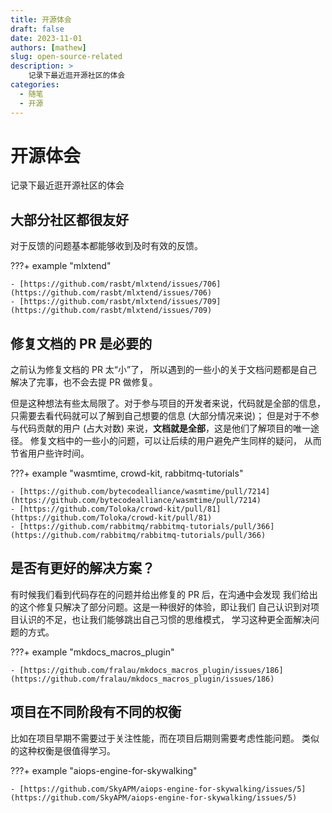 ```yaml
---
title: 开源体会
draft: false
date: 2023-11-01
authors: [mathew]
slug: open-source-related
description: >
    记录下最近逛开源社区的体会
categories:
  - 随笔
  - 开源
---
```



# 开源体会

记录下最近逛开源社区的体会

<!-- more -->

## 大部分社区都很友好
对于反馈的问题基本都能够收到及时有效的反馈。

???+ example "mlxtend"

    - [https://github.com/rasbt/mlxtend/issues/706](https://github.com/rasbt/mlxtend/issues/706)
    - [https://github.com/rasbt/mlxtend/issues/709](https://github.com/rasbt/mlxtend/issues/709)


## 修复文档的 PR 是必要的
之前认为修复文档的 PR 太“小”了，
所以遇到的一些小的关于文档问题都是自己解决了完事，也不会去提 PR 做修复。

但是这种想法有些太局限了。对于参与项目的开发者来说，代码就是全部的信息，
只需要去看代码就可以了解到自己想要的信息 (大部分情况来说)；
但是对于不参与代码贡献的用户 (占大对数) 来说，**文档就是全部**，这是他们了解项目的唯一途径。
修复文档中的一些小的问题，可以让后续的用户避免产生同样的疑问，
从而节省用户些许时间。

???+ example "wasmtime, crowd-kit, rabbitmq-tutorials"

    - [https://github.com/bytecodealliance/wasmtime/pull/7214](https://github.com/bytecodealliance/wasmtime/pull/7214)
    - [https://github.com/Toloka/crowd-kit/pull/81](https://github.com/Toloka/crowd-kit/pull/81)
    - [https://github.com/rabbitmq/rabbitmq-tutorials/pull/366](https://github.com/rabbitmq/rabbitmq-tutorials/pull/366)

## 是否有更好的解决方案？
有时候我们看到代码存在的问题并给出修复的 PR 后，在沟通中会发现
我们给出的这个修复只解决了部分问题。这是一种很好的体验，即让我们
自己认识到对项目认识的不足，也让我们能够跳出自己习惯的思维模式，
学习这种更全面解决问题的方式。

???+ example "mkdocs_macros_plugin"

    - [https://github.com/fralau/mkdocs_macros_plugin/issues/186](https://github.com/fralau/mkdocs_macros_plugin/issues/186)

## 项目在不同阶段有不同的权衡
比如在项目早期不需要过于关注性能，而在项目后期则需要考虑性能问题。
类似的这种权衡是很值得学习。

???+ example "aiops-engine-for-skywalking"

    - [https://github.com/SkyAPM/aiops-engine-for-skywalking/issues/5](https://github.com/SkyAPM/aiops-engine-for-skywalking/issues/5)
